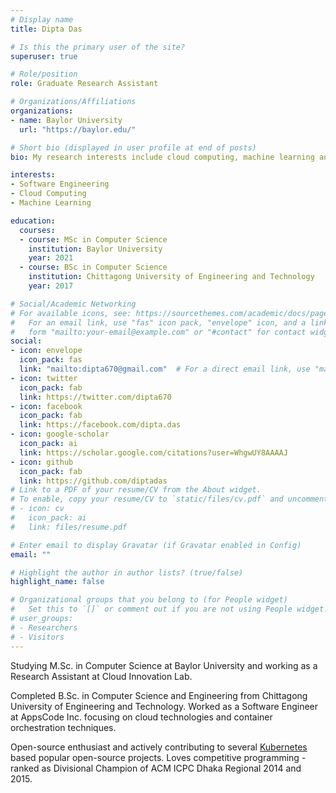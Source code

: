 ```yaml
---
# Display name
title: Dipta Das

# Is this the primary user of the site?
superuser: true

# Role/position
role: Graduate Research Assistant

# Organizations/Affiliations
organizations:
- name: Baylor University
  url: "https://baylor.edu/"

# Short bio (displayed in user profile at end of posts)
bio: My research interests include cloud computing, machine learning and micro-service based software development.

interests:
- Software Engineering
- Cloud Computing
- Machine Learning

education:
  courses:
  - course: MSc in Computer Science
    institution: Baylor University
    year: 2021
  - course: BSc in Computer Science
    institution: Chittagong University of Engineering and Technology
    year: 2017

# Social/Academic Networking
# For available icons, see: https://sourcethemes.com/academic/docs/page-builder/#icons
#   For an email link, use "fas" icon pack, "envelope" icon, and a link in the
#   form "mailto:your-email@example.com" or "#contact" for contact widget.
social:
- icon: envelope
  icon_pack: fas
  link: "mailto:dipta670@gmail.com"  # For a direct email link, use "mailto:test@example.org".
- icon: twitter
  icon_pack: fab
  link: https://twitter.com/dipta670
- icon: facebook
  icon_pack: fab
  link: https://facebook.com/dipta.das
- icon: google-scholar
  icon_pack: ai
  link: https://scholar.google.com/citations?user=WhgwUY8AAAAJ
- icon: github
  icon_pack: fab
  link: https://github.com/diptadas
# Link to a PDF of your resume/CV from the About widget.
# To enable, copy your resume/CV to `static/files/cv.pdf` and uncomment the lines below.
# - icon: cv
#   icon_pack: ai
#   link: files/resume.pdf

# Enter email to display Gravatar (if Gravatar enabled in Config)
email: ""

# Highlight the author in author lists? (true/false)
highlight_name: false

# Organizational groups that you belong to (for People widget)
#   Set this to `[]` or comment out if you are not using People widget.
# user_groups:
# - Researchers
# - Visitors
---
```


Studying M.Sc. in Computer Science at Baylor University and working as a Research Assistant at Cloud Innovation Lab. 

Completed B.Sc. in Computer Science and Engineering from Chittagong University of Engineering and Technology. Worked as a Software Engineer at AppsCode Inc. focusing on cloud technologies and container orchestration techniques.

Open-source enthusiast and actively contributing to several [Kubernetes](https://kubernetes.io/) based popular open-source projects. Loves competitive programming - ranked as Divisional Champion of ACM ICPC Dhaka Regional 2014 and 2015.